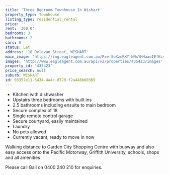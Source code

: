 ```yaml
---
title: 'Three Bedroom Townhouse In Wishart'
property_type: Townhouse
listing_type: residential_rental
price: ''
rent: '360.0'
bedrooms: 3
bathrooms: 2
cars: 0
status: Let
address: '18 Delevan Street, WISHART'
main_image: 'https://img.eagleagent.com.au/Pxe-SoXznRKY-NNxYHHaaoIEfKc=/1280x854/smart/https://s3-us-west-2.amazonaws.com/eagleagent-orig/images/6824331/403589839-image-M.jpg'
images: 'http://www.eagleagent.com.au/api/v2/properties/435423/images'
property_id: '435423'
price_search: null
suburb: WISHART
id: 03357e11-5434-4a4c-8729-f2a448b60369
---
```

- Kitchen with dishwasher
- Upstairs three bedrooms with built ins
- 2.5 bathrooms including ensuite to main bedroom
- Secure complex of 18
- Single remote control garage
- Secure courtyard, easily maintained
- Laundry
- No pets allowed
- Currently vacant, ready to move in now

Walking distance to Garden City Shopping Centre with busway and also easy access onto the Pacific Motorway, Griffith University, schools, shops and all amenities

Please call Gail on 0400 240 210 for enquiries.